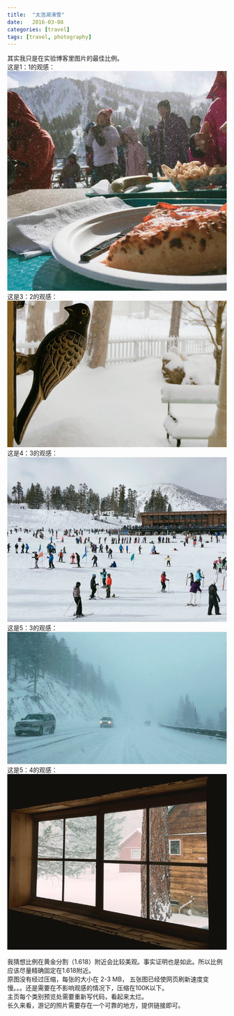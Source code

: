 ```yaml
---
title:  "太浩湖滑雪"
date:   2016-03-08 
categories: [travel]
tags: [travel, photography]
---
```

其实我只是在实验博客里图片的最佳比例。  
这是1：1的观感：  
![image1-1](/images/blogs/tahoe/tahoe-2-2.jpg)    
这是3：2的观感：  
![image3-2](/images/blogs/tahoe/tahoe-3-2.jpg)  
这是4：3的观感：  
![image4-3](/images/blogs/tahoe/tahoe-4-3.jpg)  
这是5：3的观感： 
![image5-3](/images/blogs/tahoe/tahoe-5-3.jpg)  
这是5：4的观感：  
![image5-4](/images/blogs/tahoe/tahoe-5-4.jpg)  

我猜想比例在黄金分割（1.618）附近会比较美观。事实证明也是如此。所以比例应该尽量精确固定在1.618附近。     
原图没有经过压缩，每张的大小在 2-3 MB， 五张图已经使网页刷新速度变慢。。。还是需要在不影响观感的情况下，压缩在100K以下。  
主页每个类别预览处需要重新写代码，看起来太烂。  
长久来看，游记的照片需要存在一个可靠的地方，提供链接即可。  
  
 
